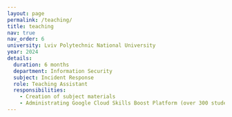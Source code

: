 ```yaml
---
layout: page
permalink: /teaching/
title: teaching
nav: true
nav_order: 6
university: Lviv Polytechnic National University
year: 2024
details:
  duration: 6 months
  department: Information Security
  subject: Incident Response
  role: Teaching Assistant
  responsibilities: 
    - Creation of subject materials
    - Administrating Google Cloud Skills Boost Platform (over 300 students)
---
```

